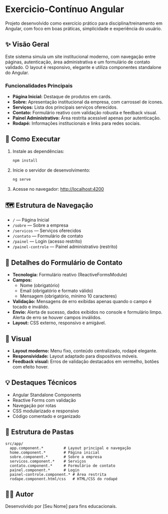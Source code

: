 # Exercicio-Contínuo Angular

Projeto desenvolvido como exercício prático para disciplina/treinamento em Angular, com foco em boas práticas, simplicidade e experiência do usuário.

## ✨ Visão Geral

Este sistema simula um site institucional moderno, com navegação entre páginas, autenticação, área administrativa e um formulário de contato validado. O layout é responsivo, elegante e utiliza componentes standalone do Angular.

### Funcionalidades Principais

- **Página Inicial:** Destaque de produtos em cards.
- **Sobre:** Apresentação institucional da empresa, com carrossel de ícones.
- **Serviços:** Lista dos principais serviços oferecidos.
- **Contato:** Formulário reativo com validação robusta e feedback visual.
- **Painel Administrativo:** Área restrita acessível apenas por autenticação.
- **Rodapé:** Informações institucionais e links para redes sociais.

## 🚀 Como Executar

1. Instale as dependências:
   ```bash
   npm install
   ```
2. Inicie o servidor de desenvolvimento:
   ```bash
   ng serve
   ```
3. Acesse no navegador: [http://localhost:4200](http://localhost:4200)

## 🗺️ Estrutura de Navegação

- `/` — Página Inicial
- `/sobre` — Sobre a empresa
- `/servicos` — Serviços oferecidos
- `/contato` — Formulário de contato
- `/painel` — Login (acesso restrito)
- `/painel-controle` — Painel administrativo (restrito)

## 📝 Detalhes do Formulário de Contato

- **Tecnologia:** Formulário reativo (ReactiveFormsModule)
- **Campos:**
  - Nome (obrigatório)
  - Email (obrigatório e formato válido)
  - Mensagem (obrigatório, mínimo 10 caracteres)
- **Validação:** Mensagens de erro exibidas apenas quando o campo é tocado e inválido.
- **Envio:** Alerta de sucesso, dados exibidos no console e formulário limpo. Alerta de erro se houver campos inválidos.
- **Layout:** CSS externo, responsivo e amigável.

## 🎨 Visual

- **Layout moderno:** Menu fixo, conteúdo centralizado, rodapé elegante.
- **Responsividade:** Layout adaptado para dispositivos móveis.
- **Feedback visual:** Erros de validação destacados em vermelho, botões com efeito hover.

## 💡 Destaques Técnicos

- Angular Standalone Components
- Reactive Forms com validação
- Navegação por rotas
- CSS modularizado e responsivo
- Código comentado e organizado

## 📁 Estrutura de Pastas

```
src/app/
  app.component.*         # Layout principal e navegação
  home.component.*        # Página inicial
  sobre.component.*       # Sobre a empresa
  servicos.component.*    # Serviços
  contato.component.*     # Formulário de contato
  painel.component.*      # Login
  painel-controle.component.* # Área restrita
  rodape.component.html/css   # HTML/CSS do rodapé
```

## 👨‍💻 Autor

Desenvolvido por [Seu Nome] para fins educacionais.